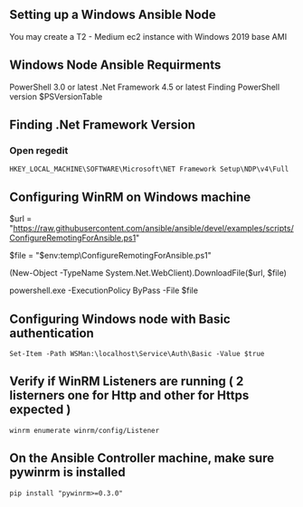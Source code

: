 ## Setting up a Windows Ansible Node
You may create a T2 - Medium ec2 instance with Windows 2019 base AMI

## Windows Node Ansible Requirments

PowerShell 3.0 or latest
.Net Framework 4.5 or latest
Finding PowerShell version
$PSVersionTable

## Finding .Net Framework Version
### Open regedit

    HKEY_LOCAL_MACHINE\SOFTWARE\Microsoft\NET Framework Setup\NDP\v4\Full

## Configuring WinRM on Windows machine
   $url = "https://raw.githubusercontent.com/ansible/ansible/devel/examples/scripts/ConfigureRemotingForAnsible.ps1"

   $file = "$env:temp\ConfigureRemotingForAnsible.ps1"

   (New-Object -TypeName System.Net.WebClient).DownloadFile($url, $file)

   powershell.exe -ExecutionPolicy ByPass -File $file

## Configuring Windows node with Basic authentication
    Set-Item -Path WSMan:\localhost\Service\Auth\Basic -Value $true

## Verify if WinRM Listeners are running ( 2 listerners one for Http and other for Https expected )

    winrm enumerate winrm/config/Listener

## On the Ansible Controller machine, make sure pywinrm is installed
    
    pip install "pywinrm>=0.3.0"
